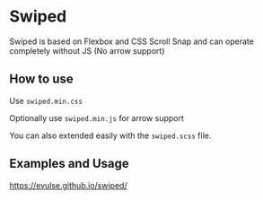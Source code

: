 # Swiped
Swiped is based on Flexbox and CSS Scroll Snap and can operate completely without JS (No arrow support)

## How to use

Use `swiped.min.css`

Optionally use `swiped.min.js` for arrow support

You can also extended easily with the `swiped.scss` file.

## Examples and Usage

https://evulse.github.io/swiped/
